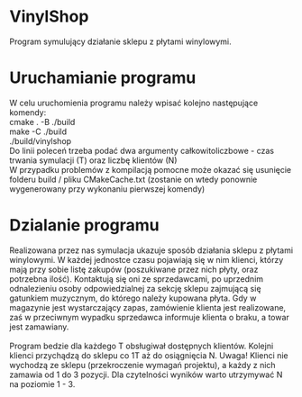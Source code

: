 # VinylShop
Program symulujący działanie sklepu z płytami winylowymi.
# Uruchamianie programu
W celu uruchomienia programu należy wpisać kolejno następujące komendy:<br />
cmake . -B ./build<br />
make -C ./build<br />
./build/vinylshop <T> <N><br />
Do linii poleceń trzeba podać dwa argumenty całkowitoliczbowe - czas trwania symulacji (T) oraz liczbę klientów (N)<br />
W przypadku problemów z kompilacją pomocne może okazać się usunięcie folderu build / pliku CMakeCache.txt (zostanie on wtedy ponownie wygenerowany przy wykonaniu pierwszej komendy)
# Dzialanie programu
Realizowana przez nas symulacja ukazuje sposób działania sklepu z płytami winylowymi. W każdej
jednostce czasu pojawiają się w nim klienci, którzy mają przy sobie listę zakupów (poszukiwane przez
nich płyty, oraz potrzebna ilość). Kontaktują się oni ze sprzedawcami, po uprzednim odnalezieniu
osoby odpowiedzialnej za sekcję sklepu zajmującą się gatunkiem muzycznym, do którego należy
kupowana płyta. Gdy w magazynie jest wystarczający zapas, zamówienie klienta jest realizowane,
zaś w przeciwnym wypadku sprzedawca informuje klienta o braku, a towar jest zamawiany.<br />
<br />
Program bedzie dla każdego T obsługiwał dostępnych klientów. Kolejni klienci przychądzą do sklepu co 1T aż do osiągnięcia N.
Uwaga! Klienci nie wychodzą ze sklepu (przekroczenie wymagań projektu), a każdy z nich zamawia od 1 do 3 pozycji. Dla czytelności wyników warto utrzymywać N na poziomie 1 - 3.

